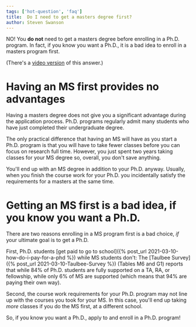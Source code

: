 ```yaml
---
tags: ['hot-question', 'faq'] 
title:  Do I need to get a masters degree first?
author: Steven Swanson
---
```



NO!  You **do not** need to get a masters degree before enrolling in a
Ph.D. program.  In fact, if you know you want a Ph.D., it is a bad idea to
enroll in a masters program first.

(There's a [video version](https://youtu.be/BWJKhhgPcf4?t=325) of this answer.)

# Having an MS first provides no advantages

Having a masters degree does not give you a significant advantage during
the application process.  Ph.D. programs regularly admit many students who have
just completed their undergraduate degree.

The only practical difference that having an MS will have as you start a
Ph.D. program is that you will have to take fewer classes before you can focus
on research full time.  However, you just spent two years taking classes for
your MS degree so, overall, you don't save anything.

You'll end up with an MS degree in addition to your Ph.D. anyway.
Usually, when you finish the course work for your Ph.D. you incidentally
satisfy the requirements for a masters at the same time.

# Getting an MS first is a bad idea, if you know you want a Ph.D.

There are two reasons enrolling in a MS program first is a bad choice, _if_
your ultimate goal is to get a Ph.D.

First, Ph.D. students [get paid to go to school]({% post_url
2021-03-10-how-do-i-pay-for-a-phd %}) while MS students don't: The [Taulbee
Survey]({% post_url 2021-03-10-Taulbee-Survey %}) (Tables M6 and G1) reports
that while 84% of Ph.D. students are fully supported on a TA, RA, or
fellowship, while only 6% of MS are supported (which means that 94% are paying
their own way).

Second, the course work requirements for your Ph.D. program may not line up
with the courses you took for your MS.  In this case, you'll end up taking
_more_ classes if you do the MS first, at a different school.
 
So, if you know you want a Ph.D., apply to and enroll in a Ph.D. program!

